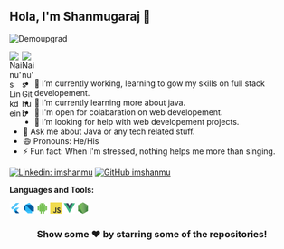 
## Hola, I'm Shanmugaraj 👋

<p align="left"> <img src="https://komarev.com/ghpvc/?username=Demoupgrad&label=Views&color=blue&style=plastic" alt="Demoupgrad" /> </p>

</a>
<a href=" https://www.linkedin.com/in/shanmugaraj-d-16492b116/">
  <img align="left" alt="Nainu's Linkdein" width="22px" src="https://cdn.jsdelivr.net/npm/simple-icons@v3/icons/linkedin.svg" />
</a>
<a href="https://github.com/shanmugaraj1996">
  <img align="left" alt="Nainu's Github" width="22px" src="https://cdn.jsdelivr.net/npm/simple-icons@v3/icons/github.svg" />
</a>



<br/>
<br/>


- 🔭 I’m currently working, learning to gow my skills on full stack developement.
- 🌱 I’m currently learning more about java.
- 👯 I'm open for colabaration on web developement.
- 🤔 I’m looking for help with web developement projects.
- 💬 Ask me about Java or any tech related stuff.
- 😄 Pronouns: He/His
- ⚡ Fun fact: When I'm stressed, nothing helps me more than singing.

[![Linkedin: imshanmu](https://img.shields.io/badge/-shanmu-blue?style=flat-square&logo=Linkedin&logoColor=white&link=https://www.linkedin.com/in/shanmugaraj-d)](https://www.linkedin.com/in/shanmugaraj-d-16492b116//)
[![GitHub imshanmu](https://img.shields.io/github/followers/shanmu?label=follow&style=social)](https://github.com/shanmugaraj1996)


**Languages and Tools:**  

<code><img height="20" src="https://raw.githubusercontent.com/github/explore/80688e429a7d4ef2fca1e82350fe8e3517d3494d/topics/flutter/flutter.png"></code>
<code><img height="20" src="https://raw.githubusercontent.com/github/explore/80688e429a7d4ef2fca1e82350fe8e3517d3494d/topics/dart/dart.png"></code>
<code><img height="20" src="https://raw.githubusercontent.com/github/explore/80688e429a7d4ef2fca1e82350fe8e3517d3494d/topics/android/android.png"></code>
<code><img height="20" src="https://raw.githubusercontent.com/github/explore/80688e429a7d4ef2fca1e82350fe8e3517d3494d/topics/javascript/javascript.png"></code>
<code><img height="20" src="https://raw.githubusercontent.com/github/explore/80688e429a7d4ef2fca1e82350fe8e3517d3494d/topics/vue/vue.png"></code>
<code><img height="20" src="https://raw.githubusercontent.com/github/explore/80688e429a7d4ef2fca1e82350fe8e3517d3494d/topics/nodejs/nodejs.png"></code>    





<div align="center">

### Show some ❤️ by starring some of the repositories!

</div>

